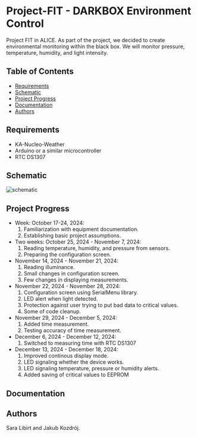 # Project-FIT - DARKBOX Environment Control

Project FIT in ALICE. As part of the project, we decided to create environmental monitoring within the black box. We will monitor pressure, temperature, humidity, and light intensity.

## Table of Contents

- [Requirements](#requirements)
- [Schematic](#schematic)
- [Project Progress](#project-progress)
- [Documentation](#documentation)
- [Authors](#authors)


## Requirements

- KA-Nucleo-Weather
- Arduino or a similar microcontroller
- RTC DS1307

## Schematic

![schematic](https://github.com/user-attachments/assets/cddea88b-0ec8-4fb5-b417-5ea7f5d9da89)

## Project Progress

- Week: October 17-24, 2024:
  1. Familiarization with equipment documentation.
  2. Establishing basic project assumptions.
- Two weeks: October 25, 2024 - November 7, 2024:
  1. Reading temperature, humidity, and pressure from sensors.
  2. Preparing the configuration screen.
- November 14, 2024 - November 21, 2024:
  1. Reading illuminance.
  2. Small changes in configuration screen.
  3. Few changes in displaying measurements.
- November 22, 2024 - November 28, 2024:
  1. Configuration screen using SerialMenu library.
  2. LED alert when light detected.
  3. Protection against user trying to put bad data to critical values.
  4. Some of code cleanup.
- November 29, 2024 - December 5, 2024:
  1. Added time measurement.
  2. Testing accuracy of time measurement.
- December 6, 2024 - December 12, 2024:
  1. Switched to measuring time with RTC DS1307
- December 13, 2024 - December 18, 2024:
  1. Improved continous display mode.
  2. LED signaling whether the device works.
  3. LED signaling temperature, pressure or humidity alerts.
  4. Added saving of critical values ​​to EEPROM


## Documentation

## Authors
Sara Libirt and Jakub Kozdrój.
